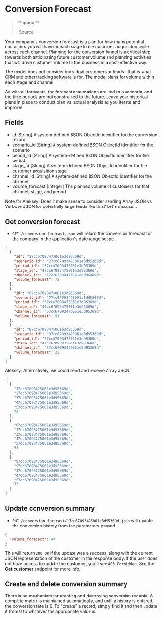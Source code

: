 Conversion Forecast
=================

> ** quote **
>
> -Source

Your company's conversion forecast is a plan for how many potential customers you will have at each stage in the customer acquisition cycle across each channel. Planning for the conversion funnel is a critical step towards both anticipating future customer volume and planning activities that will drive customer volume to the business in a cost-effective way.

The model does not consider individual customers or leads--that is what CRM and other tracking software is for. The model plans for volume within each stage and channel.

As with all forecasts, the forecast assumptions are tied to a scenario, and the time periods are not constrained to the future. Leave your historical plans in place to conduct plan vs. actual analysis as you iterate and improve!


Fields
------

* id [String] A system-defined BSON ObjectId identifier for the conversion record
* scenario_id [String] A system-defined BSON ObjectId identifier for the scenario
* period_id [String] A system-defined BSON ObjectId identifier for the period
* stage_id [String] A system-defined BSON ObjectId identifier for the customer acquisition stage
* channel_id [String] A system-defined BSON ObjectId identifier for the channel
* volume_forecast [Integer] The planned volume of customers for that channel, stage, and period

Note for Aleksey: Does it make sense to consider sending Array JSON vs Verbose JSON for potentially large feeds like this? Let's discuss...

Get conversion forecast
----------------------

* `GET /conversion_forecast.json` will return the conversion forecast for the company in the application's date range scope.

```json
[
  {
    "id": "17cc67093475061e3d95369d",
    "scenario_id": "27cc67093475061e3d95369d",
    "period_id": "37cc67093475061e3d95369d",
    "stage_id": "47cc67093475061e3d95369d",
    "channel_id": "57cc67093475061e3d95369d",
    "volume_forecast": 72
  },
  {
    "id": "67cc67093475061e3d95369d",
    "scenario_id": "77cc67093475061e3d95369d",
    "period_id": "37cc67093475061e3d95369d",
    "stage_id": "47cc67093475061e3d95369d",
    "channel_id": "57cc67093475061e3d95369d",
    "volume_forecast": 91
  },
  {
    "id": "87cc67093475061e3d95369d",
    "scenario_id": "97cc67093475061e3d95369d",
    "period_id": "37cc67093475061e3d95369d",
    "stage_id": "47cc67093475061e3d95369d",
    "channel_id": "57cc67093475061e3d95369d",
    "volume_forecast": 32
  }
]
```

Aleksey: Alternatively, we could send and receive Array JSON:

```json
[
  [
    "17cc67093475061e3d95369d",
    "27cc67093475061e3d95369d",
    "37cc67093475061e3d95369d",
    "47cc67093475061e3d95369d",
    "57cc67093475061e3d95369d",
    72
  ],
  [
    "67cc67093475061e3d95369d",
    "77cc67093475061e3d95369d",
    "37cc67093475061e3d95369d",
    "47cc67093475061e3d95369d",
    "57cc67093475061e3d95369d",
    91
  ],
  [
    "87cc67093475061e3d95369d",
    "97cc67093475061e3d95369d",
    "37cc67093475061e3d95369d",
    "47cc67093475061e3d95369d",
    "57cc67093475061e3d95369d",
    32
  ]
]
```


Update conversion summary
-------------------------

* `PUT /conversion_forecast/17cc67093475061e3d95369d.json` will update the conversion history from the parameters passed.

```json
{
  "volume_forecast": 49
}
```

This will return `200 OK` if the update was a success, along with the current JSON representation of the customer in the response body. If the user does not have access to update the customer, you'll see `403 Forbidden`. See the **Get customer** endpoint for more info.


Create and delete conversion summary
-------------------------------------

There is no mechanism for creating and destroying conversion records. A complete matrix is maintained automatically, and until a history is entered, the conversion rate is 0. To "create" a record, simply find it and then update it from 0 to whatever the appropriate value is.
